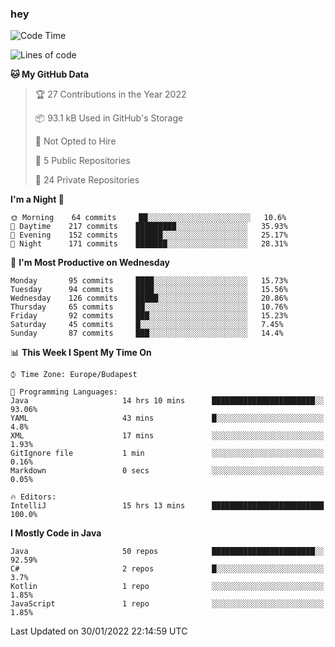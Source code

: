 ### hey

<!--START_SECTION:waka-->
![Code Time](http://img.shields.io/badge/Code%20Time-502%20hrs%2034%20mins-blue)

![Lines of code](https://img.shields.io/badge/From%20Hello%20World%20I%27ve%20Written-439%20Thousand%20lines%20of%20code-blue)

**🐱 My GitHub Data** 

> 🏆 27 Contributions in the Year 2022
 > 
> 📦 93.1 kB Used in GitHub's Storage 
 > 
> 🚫 Not Opted to Hire
 > 
> 📜 5 Public Repositories 
 > 
> 🔑 24 Private Repositories  
 > 
**I'm a Night 🦉** 

```text
🌞 Morning    64 commits     ██░░░░░░░░░░░░░░░░░░░░░░░   10.6% 
🌆 Daytime    217 commits    █████████░░░░░░░░░░░░░░░░   35.93% 
🌃 Evening    152 commits    ██████░░░░░░░░░░░░░░░░░░░   25.17% 
🌙 Night      171 commits    ███████░░░░░░░░░░░░░░░░░░   28.31%

```
📅 **I'm Most Productive on Wednesday** 

```text
Monday       95 commits     ████░░░░░░░░░░░░░░░░░░░░░   15.73% 
Tuesday      94 commits     ████░░░░░░░░░░░░░░░░░░░░░   15.56% 
Wednesday    126 commits    █████░░░░░░░░░░░░░░░░░░░░   20.86% 
Thursday     65 commits     ██░░░░░░░░░░░░░░░░░░░░░░░   10.76% 
Friday       92 commits     ███░░░░░░░░░░░░░░░░░░░░░░   15.23% 
Saturday     45 commits     █░░░░░░░░░░░░░░░░░░░░░░░░   7.45% 
Sunday       87 commits     ███░░░░░░░░░░░░░░░░░░░░░░   14.4%

```


📊 **This Week I Spent My Time On** 

```text
⌚︎ Time Zone: Europe/Budapest

💬 Programming Languages: 
Java                     14 hrs 10 mins      ███████████████████████░░   93.06% 
YAML                     43 mins             █░░░░░░░░░░░░░░░░░░░░░░░░   4.8% 
XML                      17 mins             ░░░░░░░░░░░░░░░░░░░░░░░░░   1.93% 
GitIgnore file           1 min               ░░░░░░░░░░░░░░░░░░░░░░░░░   0.16% 
Markdown                 0 secs              ░░░░░░░░░░░░░░░░░░░░░░░░░   0.05%

🔥 Editors: 
IntelliJ                 15 hrs 13 mins      █████████████████████████   100.0%

```

**I Mostly Code in Java** 

```text
Java                     50 repos            ███████████████████████░░   92.59% 
C#                       2 repos             █░░░░░░░░░░░░░░░░░░░░░░░░   3.7% 
Kotlin                   1 repo              ░░░░░░░░░░░░░░░░░░░░░░░░░   1.85% 
JavaScript               1 repo              ░░░░░░░░░░░░░░░░░░░░░░░░░   1.85%

```



 Last Updated on 30/01/2022 22:14:59 UTC
<!--END_SECTION:waka-->
